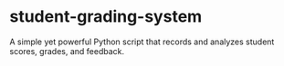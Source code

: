 # student-grading-system
A simple yet powerful Python script that records and analyzes student scores, grades, and feedback.
